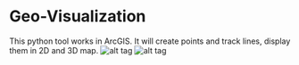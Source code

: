 Geo-Visualization
=================
This python tool works in ArcGIS.
It will create points and track lines, display them in 2D and 3D map.
![alt tag](https://raw.github.com/xbwei/Geo-Visualization/master/geotweet.jpg)
![alt tag](https://raw.github.com/xbwei/Geo-Visualization/master/GeoTweet3D.jpg)
